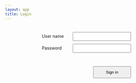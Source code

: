 ```yaml
---
layout: app
title: Login
---
```


<style>
  h1 {
    text-align: center;
  }
  .table {
    display: table;
  }
  .row {
    display: table-row;
  }
  .cell {
    display: table-cell;
  }
  label {
    display: table-cell;
    padding: 5px 30px;
  }
  input {
    display: table-cell;
    padding: 5px;
    margin: 5px 0px;
  }
  button {
    margin: 40px 0px;
    padding: 10px 40px;
  }
  .flex-centre {
    display: flex;
    justify-content: center;
    align-items: center;
  }
  .flex-right {
    display: flex;
    justify-content: right;
    align-items: right;
  }
</style>

<br/>

<div class="flex-centre">
 <form action="signin.html">
  <div class="table">
   <div class="row">
    <label for="username">User name</label>
    <input type="text" id="username"/>
   </div>
   <div class="row">
    <label for="password">Password</label>
    <input type="password" id="password"/>
   </div>
  </div>
  <div class="flex-right">
   <button type="submit" id="Signin">Sign in</button>
  </div>
 </form>
</div>
